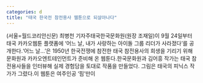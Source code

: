```yaml
---
categories: d
title: "태국 한국전 참전용사 웹툰으로 되살아나다"
---
```

(서울=월드코리안신문) 최병천 기자주태국한국문화원(원장 조재일)이 9월 24일부터 태국 카카오웹툰 플랫폼에 &lsquo;어느 날, 내가 사랑하는 아이돌 그룹 리더가 사라졌다&rsquo;를 공개한다.&lsquo;어느 날&hellip;&rsquo;은 1950년 한국전쟁에 참전한 태국 참전용사의 희생을 기리기 위해 문화원과 카카오엔트테인먼트가 준비해 온 웹툰다.한국문화원과 김어흥 작가는 태국 참전용사들을 인터뷰해 실제 경험담을 토대로 작품을 만들었다. 그림은 태국의 피닉스 작가가 그렸다.이 웹툰은 여주인공 &lsquo;핌&rsquo;만이